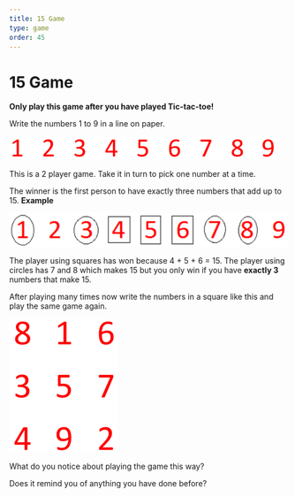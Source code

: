 ```yaml
---
title: 15 Game
type: game
order: 45
---
```


# 15 Game   

**Only play this game after you have played Tic-tac-toe!**   

Write the numbers 1 to 9 in a line on paper.

![](../../images/15-game-1.png)

This is a 2 player game. Take it in turn to pick one number at a time.   

The winner is the first person to have exactly three numbers that add up to 15. **Example**   

![](../../images/15-game-2.png)   

The player using squares has won because 4 + 5 + 6 = 15. The player
using circles has 7 and 8 which makes 15 but you only win if you have **exactly 3** numbers that make 15.   

After playing many times now write the numbers in a square like this
and play the same game again.   

![](../../images/15-game-3.png)   

What do you notice about playing the game this way?   

Does it remind you of anything you have done before?
